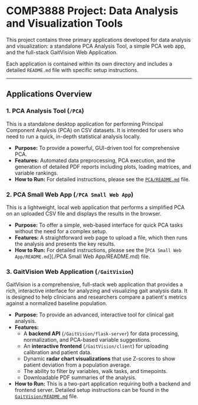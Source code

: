 # COMP3888 Project: Data Analysis and Visualization Tools

This project contains three primary applications developed for data analysis and visualization: a standalone PCA Analysis Tool, a simple PCA web app, and the full-stack GaitVision Web Application.

Each application is contained within its own directory and includes a detailed `README.md` file with specific setup instructions.

---

## Applications Overview

### 1. PCA Analysis Tool (`/PCA`)

This is a standalone desktop application for performing Principal Component Analysis (PCA) on CSV datasets. It is intended for users who need to run a quick, in-depth statistical analysis locally.

*   **Purpose:** To provide a powerful, GUI-driven tool for comprehensive PCA.
*   **Features:** Automated data preprocessing, PCA execution, and the generation of detailed PDF reports including plots, loading matrices, and variable rankings.
*   **How to Run:** For detailed instructions, please see the [`PCA/README.md`](./PCA/README.md) file.

### 2. PCA Small Web App (`/PCA Small Web App`)

This is a lightweight, local web application that performs a simplified PCA on an uploaded CSV file and displays the results in the browser.

*   **Purpose:** To offer a simple, web-based interface for quick PCA tasks without the need for a complex setup.
*   **Features:** A straightforward web page to upload a file, which then runs the analysis and presents the key results.
*   **How to Run:** For detailed instructions, please see the [`PCA Small Web App/README.md`](./PCA Small Web App/README.md) file.

### 3. GaitVision Web Application (`/GaitVision`)

GaitVision is a comprehensive, full-stack web application that provides a rich, interactive interface for analyzing and visualizing gait analysis data. It is designed to help clinicians and researchers compare a patient's metrics against a normalized baseline population.

*   **Purpose:** To provide an advanced, interactive tool for clinical gait analysis.
*   **Features:**
    *   A **backend API** (`/GaitVision/flask-server`) for data processing, normalization, and PCA-based variable suggestions.
    *   An **interactive frontend** (`/GaitVision/client`) for uploading calibration and patient data.
    *   Dynamic **radar chart visualizations** that use Z-scores to show patient deviation from a population average.
    *   The ability to filter by variables, walk tasks, and timepoints.
    *   Downloadable PDF summaries of the analysis.
*   **How to Run:** This is a two-part application requiring both a backend and frontend server. Detailed setup instructions can be found in the [`GaitVision/README.md`](./GaitVision/README.md) file.